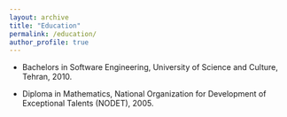 ```yaml
---
layout: archive
title: "Education"
permalink: /education/
author_profile: true
---
```


* Bachelors in Software Engineering, University of Science and Culture, Tehran, 2010.

* Diploma in Mathematics, National Organization for Development of Exceptional Talents (NODET), 2005.
  


